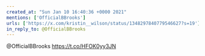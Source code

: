 ```yaml
---
created_at: "Sun Jan 10 16:40:36 +0000 2021"
mentions: ['OfficialBBrooks']
urls: ['https://x.com/kristin__wilson/status/1348297840779546627?s=19']
in_reply_to: @OfficialBBrooks
---
```


@OfficialBBrooks https://t.co/HFOK0yy3JN